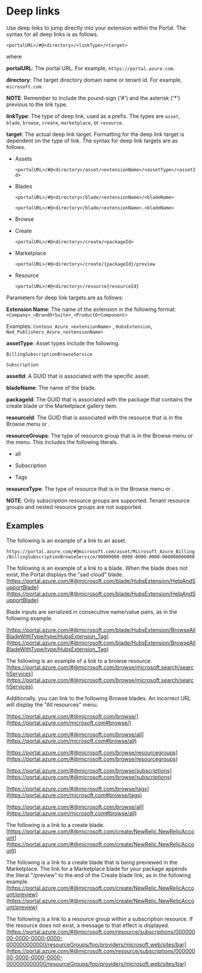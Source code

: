 
<a name="deep-links"></a>
# Deep links

Use deep links to jump directly into your extension within the Portal. The syntax for all deep links is as follows.

 `<portalURL>/#@<directory>/<linkType>/<target>`

 where

**portalURL**: The portal URL. For example, `https://portal.azure.com`.

**directory**: The target directory domain name or tenant id. For example, `microsoft.com`.

   **NOTE**:  Remember to include the pound-sign ('#') and the asterisk ('*') previous to the link type.

<!-- TODO:  Determine whether this list of deep link types is complete. -->

**linkType**: The type of deep link, used as a prefix. The types are `asset`,  `blade`, `browse`, `create`,  `marketplace`, or `resource`.

**target**: The actual deep link target. Formatting for the deep link target is dependent on the type of link. The syntax for deep link targets are as follows.

* Assets

    `<portalURL>/#@<directory>/asset/<extensionName>/<assetType>/<assetId>`

* Blades

    `<portalURL>/#@<directory>/blade/<extensionName>/<bladeName>`
    
    `<portalURL>/#@<directory>/blade/<extensionName>.<bladeName>`

* Browse

<!--
    `<portalURL>/<directory>#browse/{resourceType}`

    `<portalURL>/<directory>#browse/{resourceGroups}`

    `<portalURL>/<directory>#browse/all`

    `<portalURL>/<directory>#browse/subscriptions`

    `<portalURL>/<directory>#browse/tags`
-->

* Create

    `<portalURL>/#@<directory>/create/<packageId>`

* Marketplace

    `<portalURL>/#@<directory>/create/{packageId}/preview`

* Resource

    `<portalURL>/#@<directory>/resource{resourceId}`

Parameters for deep link targets are as follows:

**Extension Name**:  The name of the extension in the following format:  `<Company>_<BrandOrSuite>_<ProductOrComponent>`

Examples:  ```Contoso_Azure_<extensionName>``` , ```HubsExtension```, ```Nod_Publishers_Azure_<extensionName> ```

**assetType**: Asset types include the following.

    BillingSubscriptionBrowseService

    Subscription 

**assetId**: A GUID that is associated with the specific asset.

**bladeName**: The name of the blade.

**packageId**: The GUID that is associated with the package that contains the create blade or the Marketplace gallery item.

**resourceId**:  The GUID that is associated with the resource that is in the Browse menu or .

**resourceGroups**: The type of resource group that is in the Browse menu or the menu. This includes the following literals.

* all

* Subscription

* Tags

**resourceType**: The type of resource that is in the Browse menu or .  

   **NOTE**: Only subscription resource groups are supported. Tenant resource groups and nested resource groups are not supported.

<!--TODO:  Determine whether we have a list of resource types. -->



<a name="deep-links-examples"></a>
## Examples

<!-- TODO: Determine whether any of these links should be live. If not, they will be included as code, as in the first example. -->

The following is an example of a link to an asset. 

`https://portal.azure.com/#@microsoft.com/asset/Microsoft_Azure_Billing/BillingSubscriptionBrowseService/00000000-0000-0000-0000-000000000000`

The following is an example of a link to a blade. When the blade does not exist, the Portal displays the "sad cloud" blade.
   [https://portal.azure.com/#@microsoft.com/blade/HubsExtension/HelpAndSupportBlade](https://portal.azure.com/#@microsoft.com/blade/HubsExtension/HelpAndSupportBlade)

Blade inputs are serialized in consecutive name/value pairs, as in the following example.

<!--TODO: Determine whether the names are HubsExtension and type in the following example. -->
[https://portal.azure.com/#@microsoft.com/blade/HubsExtension/BrowseAllBladeWithType/type/HubsExtension_Tag](https://portal.azure.com/#@microsoft.com/blade/HubsExtension/BrowseAllBladeWithType/type/HubsExtension_Tag)

The following is an example of a link to a browse resource. 
[https://portal.azure.com/#@microsoft.com/browse/microsoft.search/searchServices](https://portal.azure.com/#@microsoft.com/browse/microsoft.search/searchServices)

<!-- TODO:  Doublecheck that Browse still works this way. -->

Additionally, you can link to the following Browse blades. An incorrect URL will display the "All resources" menu.

[https://portal.azure.com/#@microsoft.com/browse/](https://portal.azure.com/microsoft.com#browse/)

[https://portal.azure.com/#@microsoft.com/browse/all](https://portal.azure.com/microsoft.com#browse/all)

[https://portal.azure.com/#@microsoft.com/browse/resourcegroups](https://portal.azure.com/#@microsoft.com/browse/resourcegroups)

[https://portal.azure.com/#@microsoft.com/browse/subscriptions](https://portal.azure.com/#@microsoft.com/browse/subscriptions)

[https://portal.azure.com/#@microsoft.com/browse/tags](https://portal.azure.com/microsoft.com#browse/tags)

[https://portal.azure.com/#@microsoft.com/browse/all](https://portal.azure.com/microsoft.com#browse/all)


The following is a link to a create blade.
 [https://portal.azure.com/#@microsoft.com/create/NewRelic.NewRelicAccount](https://portal.azure.com/#@microsoft.com/create/NewRelic.NewRelicAccount)

The following is a link to a create blade that is being previewed in the Marketplace.  The link for a Marketplace blade for your package appends the literal "/preview" to the end of the Create blade link, as in the following example.
[https://portal.azure.com/#@microsoft.com/create/NewRelic.NewRelicAccount/preview](https://portal.azure.com/#@microsoft.com/create/NewRelic.NewRelicAccount/preview)

The following is a link to a resource group within a subscription resource. If the resource does not exist, a message to that effect is displayed.
[https://portal.azure.com/#@microsoft.com/resource/subscriptions/00000000-0000-0000-0000-000000000000/resourceGroups/foo/providers/microsoft.web/sites/bar](https://portal.azure.com/#@microsoft.com/resource/subscriptions/00000000-0000-0000-0000-000000000000/resourceGroups/foo/providers/microsoft.web/sites/bar)